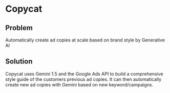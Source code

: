 # Copycat

## Problem
Automatically create ad copies at scale based on brand style by Generative AI

## Solution
Copycat uses Gemini 1.5 and the Google Ads API to build a comprehensive style
guide of the customers previous ad copies. It can then automatically create new
ad copies with Gemini based on new keyword/campaigns.